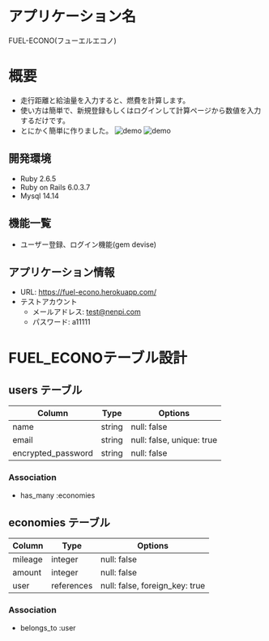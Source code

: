 # アプリケーション名
FUEL-ECONO(フューエルエコノ)

# 概要
- 走行距離と給油量を入力すると、燃費を計算します。
- 使い方は簡単で、新規登録もしくはログインして計算ページから数値を入力するだけです。
- とにかく簡単に作りました。
![demo](https://gyazo.com/ac0c65a1e9e95703af5fd7e9ce85edc4/raw)
![demo](https://gyazo.com/10da83aa64d7112e13d0ec3ccdf9c52b/raw)

## 開発環境
- Ruby 2.6.5<br>
- Ruby on Rails 6.0.3.7<br>
- Mysql 14.14

## 機能一覧
- ユーザー登録、ログイン機能(gem devise)

## アプリケーション情報
- URL: https://fuel-econo.herokuapp.com/<br>
- テストアカウント
  - メールアドレス: test@nenpi.com
  - パスワード: a11111

# FUEL_ECONOテーブル設計

## users テーブル

| Column             | Type   | Options                   |
| ------------------ | ------ | ------------------------- |
| name               | string | null: false               |
| email              | string | null: false, unique: true |
| encrypted_password | string | null: false               |

### Association

- has_many :economies


## economies テーブル

| Column  | Type       | Options                        |
| ------- | ---------- | ------------------------------ |
| mileage | integer    | null: false                    |
| amount  | integer    | null: false                    |
| user    | references | null: false, foreign_key: true |

### Association

- belongs_to :user
